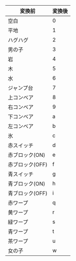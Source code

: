| 変換前 | 変換後 |
| --------- | --------- | 
| 空白 | 0 |
| 平地 | 1 |
| ハグハグ | 2 |
| 男の子 | 3 |
| 岩 | 4 |
| 木 | 5 |
| 水 | 6 |
| ジャンプ台 | 7 |
| 上コンベア | 8 |
| 右コンベア | 9 |
| 下コンベア | a |
| 左コンベア | b |
| 氷 | c |
| 赤スイッチ | d |
| 赤ブロック(ON) | e |
| 赤ブロック(OFF) | f |
| 青スイッチ | g |
| 青ブロック(ON) | h |
| 青ブロック(OFF) | i |
| 赤ワープ | q |
| 黄ワープ | r |
| 緑ワープ | s |
| 青ワープ | t |
| 茶ワープ | u |
| 女の子 | w |